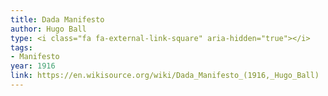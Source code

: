 ```yaml
---
title: Dada Manifesto
author: Hugo Ball
type: <i class="fa fa-external-link-square" aria-hidden="true"></i>
tags:
- Manifesto
year: 1916
link: https://en.wikisource.org/wiki/Dada_Manifesto_(1916,_Hugo_Ball)
---
```

